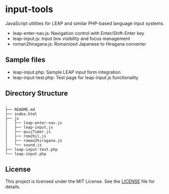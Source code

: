 # input-tools

JavaScript utilities for LEAP and similar PHP-based language input systems.

- leap-enter-nav.js: Navigation control with Enter/Shift-Enter key
- leap-input.js: Input box visibility and focus management
- roman2hiragana.js: Romanized Japanese to Hiragana converter

## Sample files

- leap-input.php: Sample LEAP input form integration
- leap-input-test.php: Test page for leap-input.js functionality

## Directory Structure

```
.
├── README.md
├── index.html
├── js
│   ├── leap-enter-nav.js
│   ├── leap-input.js
│   ├── quizTimer.js
│   ├── rom2hil.js
│   ├── roman2hiragana.js
│   └── sound.js
├── leap-input-test.php
└── leap-input.php
```

## License

This project is licensed under the MIT License. See the [LICENSE](LICENSE.txt) file for details.
